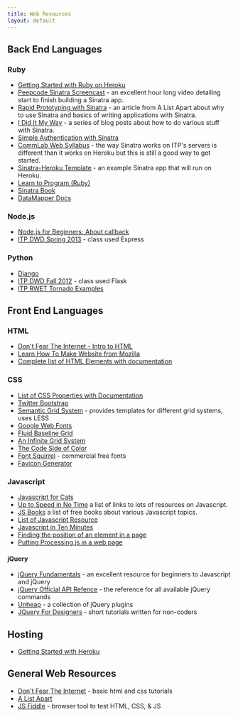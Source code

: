 ```yaml
---
title: Web Resources
layout: default
---
```


## Back End Languages

### Ruby

- [Getting Started with Ruby on Heroku](https://devcenter.heroku.com/articles/ruby)
- [Peepcode Sinatra Screencast](https://peepcode.com/products/sinatra) - an excellent hour long video detailing start to finish building a Sinatra app.
- [Rapid Prototyping with Sinatra](http://alistapart.com/article/rapid-prototyping-with-sinatra) - an article from A List Apart about why to use Sinatra and basics of writing applications with Sinatra.
- [I Did It My Way](http://ididitmyway.herokuapp.com/) - a series of blog posts about how to do various stuff with Sinatra.
- [Simple Authentication with Sinatra](http://ididitmyway.herokuapp.com/past/2011/2/22/really_simple_authentication_in_sinatra/)
- [CommLab Web Syllabus](https://github.com/ITPNYU/CommLabWeb) - the way Sinatra works on ITP's servers is different than it works on Heroku but this is still a good way to get started.
- [Sinatra-Heroku Template](https://github.com/stevenklise/Sinatra-Heroku-Template) - an example Sinatra app that will run on Heroku.
- [Learn to Program (Ruby)](http://pine.fm/LearnToProgram/)
- [Sinatra Book](http://sinatra-book.gittr.com/)
- [DataMapper Docs](http://datamapper.org/docs/)

### Node.js

- [Node.js for Beginners: About callback](http://www.theprojectspot.com/tutorial-post/nodejs-for-beginners-callbacks/4)
- [ITP DWD Spring 2013](http://itpwebclass.herokuapp.com/) - class used Express

### Python

- [Django](https://www.djangoproject.com/)
- [ITP DWD Fall 2012](http://itppyweb.herokuapp.com/) - class used Flask
- [ITP RWET Tornado Examples](https://github.com/aparrish/rwet-examples/tree/master/tornado)

## Front End Languages

### HTML

- [Don't Fear The Internet - Intro to HTML](http://www.dontfeartheinternet.com/html/html)
- [Learn How To Make Website from Mozilla](https://developer.mozilla.org/en-US/learn)
- [Complete list of HTML Elements with documentation](https://developer.mozilla.org/en-US/docs/HTML/Element)

### CSS

- [List of CSS Properties with Documentation](http://www.blooberry.com/indexdot/css/propindex/all.htm)
- [Twitter Bootstrap](http://twitter.github.com/bootstrap/)
- [Semantic Grid System](http://semantic.gs/) - provides templates for different grid systems, uses LESS
- [Google Web Fonts](http://www.google.com/webfonts#)
- [Fluid Baseline Grid](http://fluidbaselinegrid.com/)
- [An Infinite Grid System](http://alistapart.com/article/the-infinite-grid)
- [The Code Side of Color](http://coding.smashingmagazine.com/2012/10/04/the-code-side-of-color/)
- [Font Squirrel](http://www.fontsquirrel.com/) - commercial free fonts
- [Favicon Generator](http://www.favicon.cc/)

### Javascript

- [Javascript for Cats](http://jsforcats.com/)
- [Up to Speed in No Time](http://ericleads.com/2011/09/learning-javascript-up-to-speed-in-no-time/) a list of links to
lots of resources on Javascript.
- [JS Books](http://jsbooks.revolunet.com/) a list of free books about various Javascript topics.
- [List of Javascript Resource](https://gist.github.com/LindseyB/5015434)
- [Javascript in Ten Minutes](https://github.com/spencertipping/js-in-ten-minutes)
- [Finding the position of an element in a page](http://www.quirksmode.org/js/findpos.html)
- [Putting Processing.js in a web page](http://processingjs.org/articles/p5QuickStart.html#processingcodeinwebpage)

#### jQuery

- [jQuery Fundamentals](http://jqfundamentals.com/) - an excellent resource for beginners to Javascript and jQuery
- [jQuery Official API Refence](http://api.jquery.com/) - the reference for all available jQuery commands
- [Unheap](http://www.unheap.com/) - a collection of jQuery plugins
- [JQuery For Designers](http://jqueryfordesigners.com/) - short tutorials written for non-coders

## Hosting

- [Getting Started with Heroku](https://devcenter.heroku.com/articles/quickstart)

## General Web Resources

- [Don't Fear The Internet](http://www.dontfeartheinternet.com/) - basic html and css tutorials
- [A List Apart](http://www.alistpart.com)
- [JS Fiddle](http://jsfiddle.net/) - browser tool to test HTML, CSS, & JS
